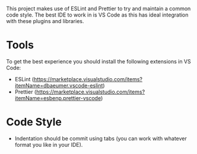 This project makes use of ESLint and Prettier to try and maintain a common code style.
The best IDE to work in is VS Code as this has ideal integration with these plugins and libraries.

# Tools

To get the best experience you should install the following extensions in VS Code:

- ESLint (https://marketplace.visualstudio.com/items?itemName=dbaeumer.vscode-eslint)
- Prettier (https://marketplace.visualstudio.com/items?itemName=esbenp.prettier-vscode)

# Code Style

- Indentation should be commit using tabs (you can work with whatever format you like in your IDE).
